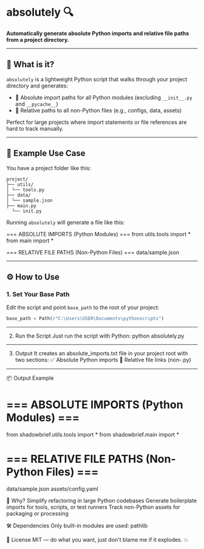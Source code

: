 # absolutely 🔍

**Automatically generate absolute Python imports and relative file paths from a project directory.**

---

## 🚀 What is it?

`absolutely` is a lightweight Python script that walks through your project directory and generates:

- 🐍 Absolute import paths for all Python modules (excluding `__init__.py` and `__pycache__`)
- 📁 Relative paths to all non-Python files (e.g., configs, data, assets)

Perfect for large projects where import statements or file references are hard to track manually.

---

## 📂 Example Use Case

You have a project folder like this:
```
project/ 
├── utils/ 
│ └── tools.py 
├── data/ 
│ └── sample.json 
├── main.py 
  └── init.py
```

Running `absolutely` will generate a file like this:

=== ABSOLUTE IMPORTS (Python Modules) ===
from utils.tools import * from main import *

=== RELATIVE FILE PATHS (Non-Python Files) ===
data/sample.json


---
## ⚙️ How to Use
### 1. Set Your Base Path
Edit the script and point `base_path` to the root of your project:
```python
base_path = Path(r"C:\Users\USER\Documents\pythonscripts")
```
---

2. Run the Script
Just run the script with Python:
python absolutely.py
---

3. Output
It creates an absolute_imports.txt file in your project root with two sections:
✅ Absolute Python imports
📄 Relative file links (non-.py)
---

📦 Output Example
# === ABSOLUTE IMPORTS (Python Modules) ===

from shadowbrief.utils.tools import *
from shadowbrief.main import *

# === RELATIVE FILE PATHS (Non-Python Files) ===

data/sample.json
assets/config.yaml


🧠 Why?
Simplify refactoring in large Python codebases
Generate boilerplate imports for tools, scripts, or test runners
Track non-Python assets for packaging or processing


🛠️ Dependencies
Only built-in modules are used:
pathlib


📄 License
MIT — do what you want, just don't blame me if it explodes. 💥



